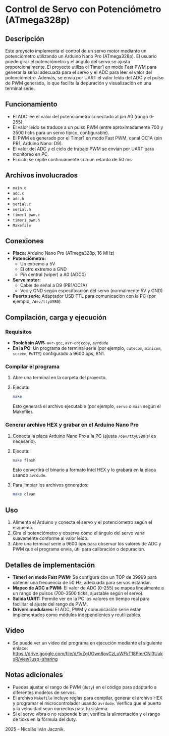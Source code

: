 # Control de Servo con Potenciómetro (ATmega328p)

## Descripción

Este proyecto implementa el control de un servo motor mediante un potenciómetro utilizando un Arduino Nano Pro (ATmega328p). El usuario puede girar el potenciómetro y el ángulo del servo se ajusta proporcionalmente. El proyecto utiliza el Timer1 en modo Fast PWM para generar la señal adecuada para el servo y el ADC para leer el valor del potenciómetro. Además, se envía por UART el valor leído del ADC y el pulso de PWM generado, lo que facilita la depuración y visualización en una terminal serie.

## Funcionamiento

- El ADC lee el valor del potenciómetro conectado al pin A0 (rango 0-255).
- El valor leído se traduce a un pulso PWM (entre aproximadamente 700 y 3500 ticks para un servo típico, configurable).
- El PWM es generado por el Timer1 en modo Fast PWM, canal OC1A (pin PB1, Arduino Nano: D9).
- El valor del ADC y el ciclo de trabajo PWM se envían por UART para monitoreo en PC.
- El ciclo se repite continuamente con un retardo de 50 ms.

## Archivos involucrados

- `main.c`
- `adc.c`
- `adc.h`
- `serial.c`
- `serial.h`
- `timer1_pwm.c`
- `timer1_pwm.h`
- `Makefile`

## Conexiones

- **Placa:** Arduino Nano Pro (ATmega328p, 16 MHz)
- **Potenciómetro:**
  - Un extremo a 5V
  - El otro extremo a GND
  - Pin central (wiper) a A0 (ADC0)
- **Servo motor:**
  - Cable de señal a D9 (PB1/OC1A)
  - Vcc y GND según especificación del servo (normalmente 5V y GND)
- **Puerto serie:** Adaptador USB-TTL para comunicación con la PC (por ejemplo, `/dev/ttyUSB0`).

## Compilación, carga y ejecución

### Requisitos

- **Toolchain AVR:** `avr-gcc`, `avr-objcopy`, `avrdude`
- **En la PC:** Un programa de terminal serie (por ejemplo, `cutecom`, `minicom`, `screen`, `PuTTY`) configurado a 9600 bps, 8N1.

### Compilar el programa

1. Abre una terminal en la carpeta del proyecto.
2. Ejecuta:

   ```sh
   make
   ```

   Esto generará el archivo ejecutable (por ejemplo, `servo` o `main` según el Makefile).

### Generar archivo HEX y grabar en el Arduino Nano Pro

1. Conecta la placa Arduino Nano Pro a la PC (ajusta `/dev/ttyUSB0` si es necesario).
2. Ejecuta:

   ```sh
   make flash
   ```

   Esto convertirá el binario a formato Intel HEX y lo grabará en la placa usando `avrdude`.

3. Para limpiar los archivos generados:

   ```sh
   make clean
   ```

## Uso

1. Alimenta el Arduino y conecta el servo y el potenciómetro según el esquema.
2. Gira el potenciómetro y observa cómo el ángulo del servo varía suavemente conforme al valor leído.
3. Abre una terminal serie a 9600 bps para observar los valores de ADC y PWM que el programa envía, útil para calibración o depuración.

## Detalles de implementación

- **Timer1 en modo Fast PWM:** Se configura con un TOP de 39999 para obtener una frecuencia de 50 Hz, adecuada para servos estándar.
- **Mapeo de ADC a PWM:** El valor de ADC (0-255) se mapea linealmente a un rango de pulsos (700-3500 ticks, ajustable según el servo).
- **Salida UART:** Permite ver en la PC los valores en tiempo real para facilitar el ajuste del rango de PWM.
- **Drivers modulares:** El ADC, PWM y comunicación serie están implementados como módulos independientes y reutilizables.

## Video

- Se puede ver un video del programa en ejecución mediante el siguiente enlace: https://drive.google.com/file/d/1vZgUOwn6ovCzLuWFkT18PmrCNj3UukxR/view?usp=sharing

## Notas adicionales

- Puedes ajustar el rango de PWM (`duty`) en el código para adaptarlo a diferentes modelos de servos.
- El archivo `Makefile` incluye reglas para compilar, generar el archivo HEX y programar el microcontrolador usando `avrdude`. Verifica que el puerto y la velocidad sean correctos para tu sistema.
- Si el servo vibra o no responde bien, verifica la alimentación y el rango de ticks en la fórmula del duty.

2025 – Nicolás Iván Jacznik.
